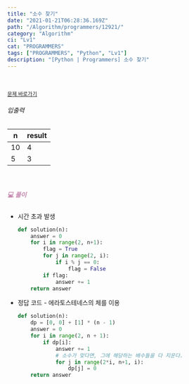 ```yaml
---
title: "소수 찾기"
date: "2021-01-21T06:28:36.169Z"
path: "/Algorithm/programmers/12921/"
category: "Algorithm"
ci: "Lv1"
cat: "PROGRAMMERS"
tags: ["PROGRAMMERS", "Python", "Lv1"]
description: "[Python | Programmers] 소수 찾기"
---
```


<br />

<a href="https://programmers.co.kr/learn/courses/30/lessons/12921"><small>문제 바로가기</small></a>

###### 입출력

| n    | result |
| ---- | ------ |
| 10   | 4      |
| 5    | 3      |

<br />

##### <h5 style="color:#C587AE;">💻 풀이</h5>

* 시간 초과 발생

  ```python
  def solution(n):
      answer = 0
      for i in range(2, n+1):
          flag = True
          for j in range(2, i):
              if i % j == 0:
                  flag = False
          if flag:
              answer += 1
      return answer
  ```

* 정답 코드 - 에라토스테네스의 체를 이용

  ```python
  def solution(n):
      dp = [0, 0] + [1] * (n - 1)
      answer = 0
      for i in range(2, n + 1):
          if dp[i]:
              answer += 1
              # 소수가 맞다면, 그에 해당하는 배수들을 다 지운다.
              for j in range(2*i, n+1, i):
                  dp[j] = 0
      return answer
  ```

  

<br />

